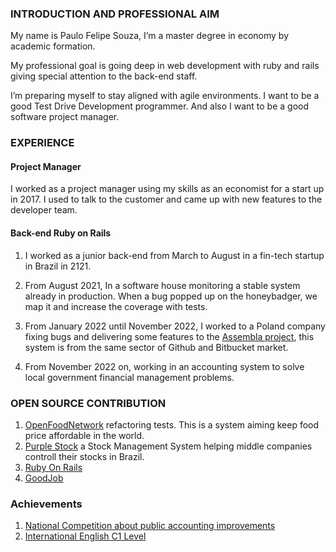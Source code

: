 ### INTRODUCTION AND PROFESSIONAL AIM

My name is Paulo Felipe Souza, I’m a master degree in economy by academic formation.

My professional goal is going deep in web development with ruby and rails giving special attention to the back-end staff.

I’m preparing myself to stay aligned with agile environments. I want to be a good Test Drive Development programmer. And also I want to be a good software project manager.

### EXPERIENCE
#### Project Manager

 I worked as a project manager using my skills as an economist for a start up in 2017. I used to talk to the customer and came up with new features to the developer team.

#### Back-end Ruby on Rails

  1. I worked as a junior back-end from March to August in a fin-tech startup in Brazil in 2121.
    
  2. From August 2021, In a software house monitoring a stable system already in production. When a bug popped up on the honeybadger, we map it and increase the coverage with tests.
    
  3. From January 2022 until November 2022, I worked to a Poland company fixing bugs and delivering some features to the [Assembla project]([url](https://assembla-inc.assembla.com/p/home)), this system is from the same sector of Github and Bitbucket market.

   4. From November 2022 on, working in an accounting system to solve local government financial management problems. 
   
### OPEN SOURCE CONTRIBUTION
   1. [OpenFoodNetwork](https://github.com/openfoodfoundation/openfoodnetwork) refactoring tests. This is a system aiming keep food price affordable in the world.
   2. [Purple Stock](https://github.com/Purple-Stock/open-erp) a Stock Management System helping middle companies controll their stocks in Brazil.
   3. [Ruby On Rails](https://github.com/rails/rails/pull/44123)
   4. [GoodJob](https://github.com/bensheldon/good_job/commits?author=Pauloparakleto)

### Achievements
1. [National Competition about public accounting improvements](https://www.gov.br/economia/pt-br/assuntos/planejamento-e-assuntos-economicos/orcamento-federal/noticias/premio-sof-e-entregue-para-monografia-sobre-riscos-na-elaboracao-do-orcamento)
2. [International English C1 Level](https://www.efset.org/cert/1ok2z7)
